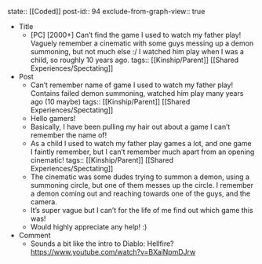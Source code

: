 state:: [[Coded]]
post-id:: 94
exclude-from-graph-view:: true

- Title
  - [PC] [2000+] Can’t find the game I used to watch my father play! Vaguely remember a cinematic with some guys messing up a demon summoning, but not much else :/ I watched him play when I was a child, so roughly 10 years ago.
    tags:: [[Kinship/Parent]] [[Shared Experiences/Spectating]]
- Post
  - Can’t remember name of game I used to watch my father play! Contains failed demon summoning, watched him play many years ago (10 maybe)
    tags:: [[Kinship/Parent]] [[Shared Experiences/Spectating]]
  - Hello gamers!
  - Basically, I have been pulling my hair out about a game I can’t remember the name of!
  - As a child I used to watch my father play games a lot, and one game I faintly remember, but I can’t remember much apart from an opening cinematic!
    tags:: [[Kinship/Parent]] [[Shared Experiences/Spectating]]
  - The cinematic was some dudes trying to summon a demon, using a summoning circle, but one of them messes up the circle. I remember a demon coming out and reaching towards one of the guys, and the camera.
  - It’s super vague but I can’t for the life of me find out which game this was!
  - Would highly appreciate any help! :)
- Comment
  - Sounds a bit like the intro to Diablo: Hellfire? https://www.youtube.com/watch?v=BXaiNpmDJrw
